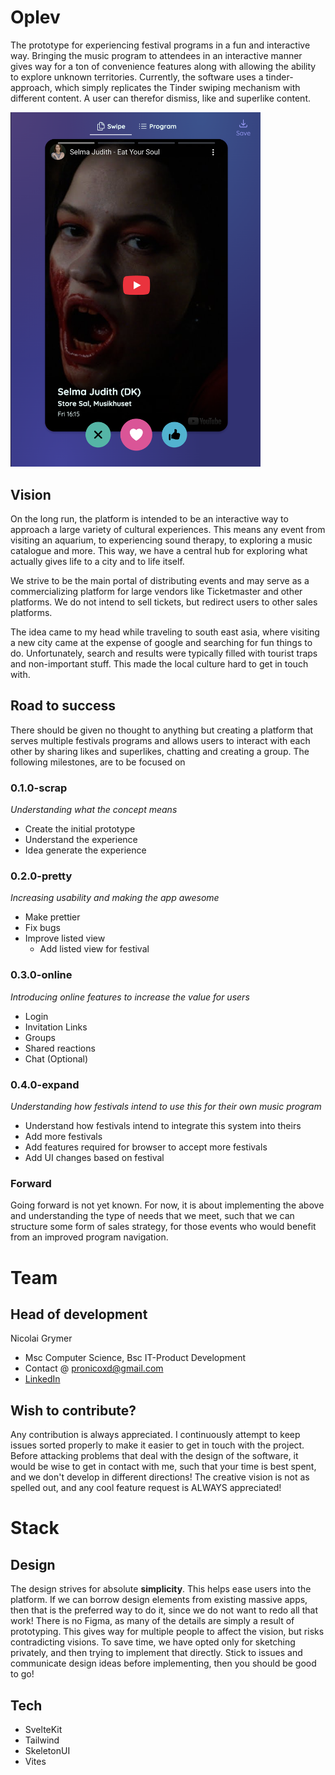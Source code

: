 # Oplev

The prototype for experiencing festival programs in a fun and interactive way. Bringing the music program to attendees in an interactive manner gives way for a ton of convenience features along with allowing the ability to explore unknown territories. Currently, the software uses a tinder-approach, which simply replicates the Tinder swiping mechanism with different content. A user can therefor dismiss, like and superlike content.

<img src="docs/img/preview.png" alt="Early version of prototype" width="400">

## Vision

On the long run, the platform is intended to be an interactive way to approach a large variety of cultural experiences. This means any event from visiting an aquarium, to experiencing sound therapy, to exploring a music catalogue and more. This way, we have a central hub for exploring what actually gives life to a city and to life itself.

We strive to be the main portal of distributing events and may serve as a commercializing platform for large vendors like Ticketmaster and other platforms. We do not intend to sell tickets, but redirect users to other sales platforms.

The idea came to my head while traveling to south east asia, where visiting a new city came at the expense of google and searching for fun things to do. Unfortunately, search and results were typically filled with tourist traps and non-important stuff. This made the local culture hard to get in touch with.

## Road to success

There should be given no thought to anything but creating a platform that serves multiple festivals programs and allows users to interact with each other by sharing likes and superlikes, chatting and creating a group. The following milestones, are to be focused on

### 0.1.0-scrap
*Understanding what the concept means*
- Create the initial prototype
- Understand the experience
- Idea generate the experience

### 0.2.0-pretty
*Increasing usability and making the app awesome*
- Make prettier
- Fix bugs
- Improve listed view
  - Add listed view for festival

### 0.3.0-online
*Introducing online features to increase the value for users*
- Login
- Invitation Links
- Groups
- Shared reactions
- Chat (Optional)

### 0.4.0-expand
*Understanding how festivals intend to use this for their own music program*
- Understand how festivals intend to integrate this system into theirs
- Add more festivals
- Add features required for browser to accept more festivals
- Add UI changes based on festival

### Forward
Going forward is not yet known. For now, it is about implementing the above and understanding the type of needs that we meet, such that we can structure some form of sales strategy, for those events who would benefit from an improved program navigation.


# Team

## Head of development
Nicolai Grymer
- Msc Computer Science, Bsc IT-Product Development
- Contact @ pronicoxd@gmail.com
- [LinkedIn](https://www.linkedin.com/in/nicolai-grymer-178846201/)

## Wish to contribute?
Any contribution is always appreciated. I continuously attempt to keep issues sorted properly to make it easier to get in touch with the project. Before attacking problems that deal with the design of the software, it would be wise to get in contact with me, such that your time is best spent, and we don't develop in different directions! The creative vision is not as spelled out, and any cool feature request is ALWAYS appreciated!


# Stack
## Design
The design strives for absolute **simplicity**. This helps ease users into the platform. If we can borrow design elements from existing massive apps, then that is the preferred way to do it, since we do not want to redo all that work! There is no Figma, as many of the details are simply a result of prototyping. This gives way for multiple people to affect the vision, but risks contradicting visions. To save time, we have opted only for sketching privately, and then trying to implement that directly. Stick to issues and communicate design ideas before implementing, then you should be good to go!

## Tech
- SvelteKit
- Tailwind
- SkeletonUI
- Vites



